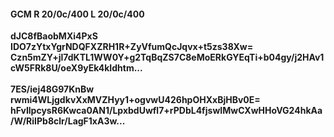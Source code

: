 #### GCM R 20/0c/400 L 20/0c/400
**dJC8fBaobMXi4PxS**<br/>**IDO7zYtxYgrNDQFXZRH1R+ZyVfumQcJqvx+t5zs38Xw=**<br/>**Czn5mZY+jl7dKTL1WW0Y+g2TqBqZS7C8eMoERkGYEqTi+b04gy/j2HAv1cW5FRk8U/oeX9yEk4kIdhtm...**<br/><br/>
**7ES/iej48G97KnBw**<br/>**rwmi4WLjgdkvXxMVZHyy1+ogvwU426hpOHXxBjHBv0E=**<br/>**hFvIlpcysR6Kwca0AN1/LpxbdUwfl7+rPDbL4fjswIMwCXwHHoVG24hkAa/W/RiIPb8clr/LagF1xA3w...**